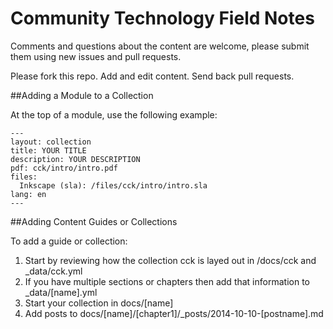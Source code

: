 Community Technology Field Notes
===

Comments and questions about the content are welcome, please submit them using new issues and pull requests.

Please fork this repo. Add and edit content. Send back pull requests.

##Adding a Module to a Collection

At the top of a module, use the following example:
```
---
layout: collection
title: YOUR TITLE
description: YOUR DESCRIPTION
pdf: cck/intro/intro.pdf
files:
  Inkscape (sla): /files/cck/intro/intro.sla
lang: en
---
```

##Adding Content Guides or Collections

To add a guide or collection:

1. Start by reviewing how the collection cck is layed out in /docs/cck and _data/cck.yml
2. If you have multiple sections or chapters then add that information to _data/[name].yml
3. Start your collection in docs/[name]
4. Add posts to docs/[name]/[chapter1]/_posts/2014-10-10-[postname].md

